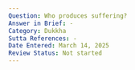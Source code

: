 ```yaml
---
Question: Who produces suffering?
Answer in Brief: -
Category: Dukkha
Sutta References: -
Date Entered: March 14, 2025
Review Status: Not started
---
```


